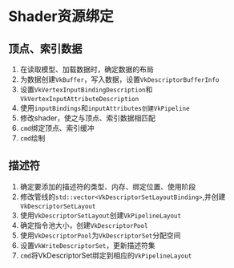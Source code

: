 # Shader资源绑定

## 顶点、索引数据
1. 在读取模型、加载数据时，确定数据的布局
2. 为数据创建`VkBuffer`，写入数据，设置`VkDescriptorBufferInfo`
3. 设置`VkVertexInputBindingDescription`和`VkVertexInputAttributeDescription`
4. 使用`inputBindings`和`inputAttributes创建VkPipeline`
5. 修改shader，使之与顶点、索引数据相匹配
6. `cmd`绑定顶点、索引缓冲
7. `cmd`绘制

## 描述符
1. 确定要添加的描述符的类型、内存、绑定位置、使用阶段
2. 修改管线的`std::vector<VkDescriptorSetLayoutBinding>`,并创建`VkDescriptorSetLayout`
3. 使用`VkDescriptorSetLayout`创建`VkPipelineLayout`
4. 确定指令池大小，创建`VkDescriptorPool`
5. 使用`VkDescriptorPool`为`VkDescriptorSet`分配空间
6. 设置`VkWriteDescriptorSet`，更新描述符集
7. `cmd`将VkDescriptorSet绑定到相应的`VkPipelineLayout`